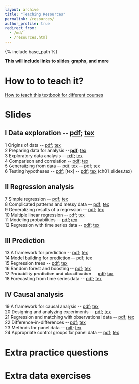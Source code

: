 ```yaml
---
layout: archive
title: "Teaching Resources"
permalink: /resources/
author_profile: true
redirect_from:
  - /md/
  - /resources.html
---
```


{% include base_path %}

**This will include links to slides, graphs, and more**


# How to to teach it?
[How to teach this textbook for different courses](teaching-guide)



# Slides
 
## I Data exploration  -- [pdf](ch01_slides.pdf); [tex](ch01_slides.tex)  
1 Origins of data  -- [pdf](/files/ch01-slides.pdf); [tex](/files/ch01-slides.tex)    
2 Preparing data for analysis -- [**pdf**](/files/ch02-slides.pdf); [tex](/files/ch02-slides.tex)     
3 Exploratory data analysis -- [pdf](ch01_slides.pdf); [tex](ch01_slides.tex)  
4 Comparison and correlation -- [pdf](ch01_slides.pdf); [tex](ch01_slides.tex)  
5 Generalizing from data -- [pdf](ch01_slides.pdf); [tex](ch01_slides.tex)    -- [pdf](ch01_slides.pdf); [tex](ch01_slides.tex)  
6 Testing hypotheses -- [pdf](ch01_slides.pdf); [tex]  -- [pdf](ch01_slides.pdf); [tex](ch01_slides.tex)  (ch01_slides.tex)  

## II Regression analysis
7 Simple regression  -- [pdf](ch01_slides.pdf); [tex](ch01_slides.tex)  
8 Complicated patterns and messy data  -- [pdf](ch01_slides.pdf); [tex](ch01_slides.tex)  
9 Generalizing results of a regression  -- [pdf](ch01_slides.pdf); [tex](ch01_slides.tex)  
10 Multiple linear regression  -- [pdf](ch01_slides.pdf); [tex](ch01_slides.tex)  
11 Modeling probabilities  -- [pdf](ch01_slides.pdf); [tex](ch01_slides.tex)  
12 Regression with time series data  -- [pdf](ch01_slides.pdf); [tex](ch01_slides.tex)  

## III Prediction
13 A framework for prediction  -- [pdf](ch01_slides.pdf); [tex](ch01_slides.tex)  
14 Model building for prediction  -- [pdf](ch01_slides.pdf); [tex](ch01_slides.tex)  
15 Regression trees  -- [pdf](ch01_slides.pdf); [tex](ch01_slides.tex)  
16 Random forest and boosting  -- [pdf](ch01_slides.pdf); [tex](ch01_slides.tex)  
17 Probability prediction and classification  -- [pdf](ch01_slides.pdf); [tex](ch01_slides.tex)  
18 Forecasting from time series data  -- [pdf](ch01_slides.pdf); [tex](ch01_slides.tex)  

## IV Causal analysis
19 A framework for causal analysis  -- [pdf](ch01_slides.pdf); [tex](ch01_slides.tex)  
20 Designing and analyzing experiments  -- [pdf](ch01_slides.pdf); [tex](ch01_slides.tex)  
21 Regression and matching with observational data  -- [pdf](ch01_slides.pdf); [tex](ch01_slides.tex)  
22 Difference-in-differences  -- [pdf](ch01_slides.pdf); [tex](ch01_slides.tex)  
23 Methods for panel data  -- [pdf](ch01_slides.pdf); [tex](ch01_slides.tex)  
24 Appropriate control groups for panel data  -- [pdf](ch01_slides.pdf); [tex](ch01_slides.tex)  


# Extra practice questions



# Extra data exercises
